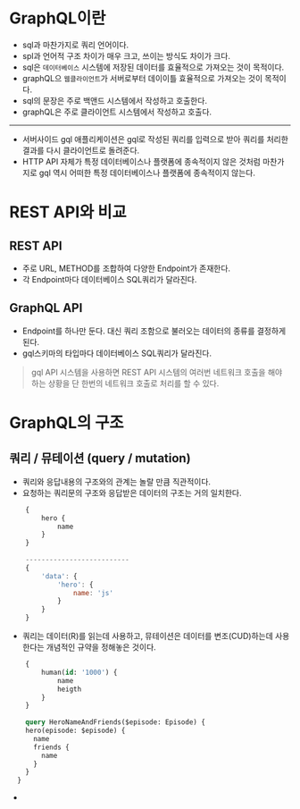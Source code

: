# GraphQL이란
- sql과 마찬가지로 쿼리 언어이다.
- spl과 언어적 구조 차이가 매우 크고, 쓰이는 방식도 차이가 크다.
- sql은 `데이터베이스` 시스템에 저장된 데이터를 효율적으로 가져오는 것이 목적이다.
- graphQL으 `웹클라이언트`가 서버로부터 데이이틀 효율적으로 가져오는 것이 목적이다.
- sql의 문장은 주로 백앤드 시스템에서 작성하고 호출한다.
- graphQL은 주로 클라이언트 시스템에서 작성하고 호출다.
---
- 서버사이드 gql 애플리케이션은 gql로 작성된 쿼리를 입력으로 받아 쿼리를 처리한 결과를 다시 클라이언트로 돌려준다.
- HTTP API 자체가 특정 데이터베이스나 플랫폼에 종속적이지 않은 것처럼 마찬가지로 gql 역시 어떠한 특정 데이터베이스나 플랫폼에 종속적이지 않는다.

# REST API와 비교
## REST API
- 주로 URL, METHOD를 조합하여 다양한 Endpoint가 존재한다.
- 각 Endpoint마다 데이터베이스 SQL쿼리가 달라진다.

## GraphQL API
- Endpoint를 하나만 둔다. 대신 쿼리 조함으로 불러오는 데이터의 종류를 결정하게 된다.
- gql스키마의 타입마다 데이터베이스 SQL쿼리가 달라진다.

> gql API 시스템을 사용하면 REST API 시스템의 여러번 네트워크 호출을 해야 하는 상황을 단 한번의 네트워크 호출로 처리를 할 수 있다.

# GraphQL의 구조
## 쿼리 / 뮤테이션 (query / mutation)
- 쿼리와 응답내용의 구조와의 관계는 놀랄 만큼 직관적이다.
- 요청하는 쿼리문의 구조와 응답받은 데이터의 구조는 거의 일치한다.
```javascript
	{ 
		hero {
			name
		}
	}
	
	--------------------------
	{
		'data': {
			'hero': {
				name: 'js'
			}
		}
	}
```

- 쿼리는 데이터(R)를 읽는데 사용하고, 뮤테이션은 데이터를 변조(CUD)하는데 사용한다는 개념적인 규약을 정해놓은 것이다.

```sql
	{
		human(id: '1000') {
			name
			heigth
		}
	}
	
	query HeroNameAndFriends($episode: Episode) {
    hero(episode: $episode) {
      name
      friends {
        name
      }
    }
  }
```
- 
